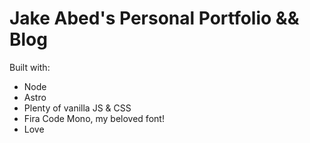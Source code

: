 # Jake Abed's Personal Portfolio && Blog

Built with:
- Node
- Astro
- Plenty of vanilla JS & CSS
- Fira Code Mono, my beloved font!
- Love
